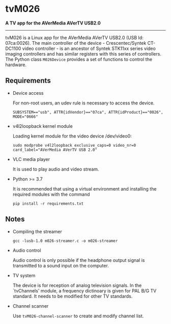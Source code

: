 # tvM026
**A TV app for the AVerMedia AVerTV USB2.0**

---

tvM026 is a Linux app for the AVerMedia AVerTV USB2.0 (USB Id: 07ca:0026). The main controller of the device - Crescentec/Syntek CT-DC1100 video controller - is an ancestor of Syntek STK11xx series video imaging controllers and has similar registers with this series of controllers. 
The Python class `M026Device` provides a set of functions to control the hardware.


## Requirements

- Device access
    
    For non-root users, an udev rule is necessary to access the device.

    `SUBSYSTEM=="usb", ATTR{idVendor}=="07ca", ATTR{idProduct}=="0026", MODE="0666"`

- v4l2loopback kernel module

    Loading kernel module for the video device /dev/video0:
    
    `sudo modprobe v4l2loopback exclusive_caps=0 video_nr=0 card_label="AVerMedia AVerTV USB 2.0"`

- VLC media player
    
    It is used to play audio and video stream. 
    
- Python >= 3.7
   
    It is recommended that using a virtual environment and installing the required modules with the command
   
    `pip install -r requirements.txt`

## Notes

- Compiling the streamer
    
    `gcc -lusb-1.0 m026-streamer.c -o m026-streamer`
    
- Audio control

    Audio control is only possible if the headphone output signal is transmitted to a sound input on the computer.
    
- TV system 

    The device is for reception of analog television signals. In the `tvChannels' module, a frequency dictinoary is given for PAL B/G TV standard.
    It needs to be modified for other TV standards.

- Channel scanner

    Use `tvM026-channel-scanner` to create and modify channel list.
